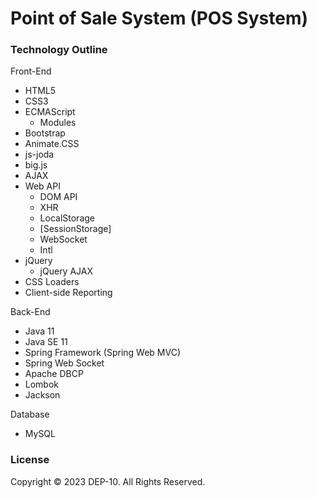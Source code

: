 
# Point of Sale System (POS System)

### Technology Outline
Front-End
- HTML5
- CSS3
- ECMAScript
    - Modules
- Bootstrap
- Animate.CSS
- js-joda
- big.js
- AJAX 
- Web API
    - DOM API
    - XHR
    - LocalStorage
    - [SessionStorage]
    - WebSocket
    - Intl
- jQuery
    - jQuery AJAX
- CSS Loaders
- Client-side Reporting

Back-End
- Java 11
- Java SE 11
- Spring Framework (Spring Web MVC)
- Spring Web Socket
- Apache DBCP
- Lombok
- Jackson

Database
- MySQL

### License
Copyright &copy; 2023 DEP-10. All Rights Reserved.
